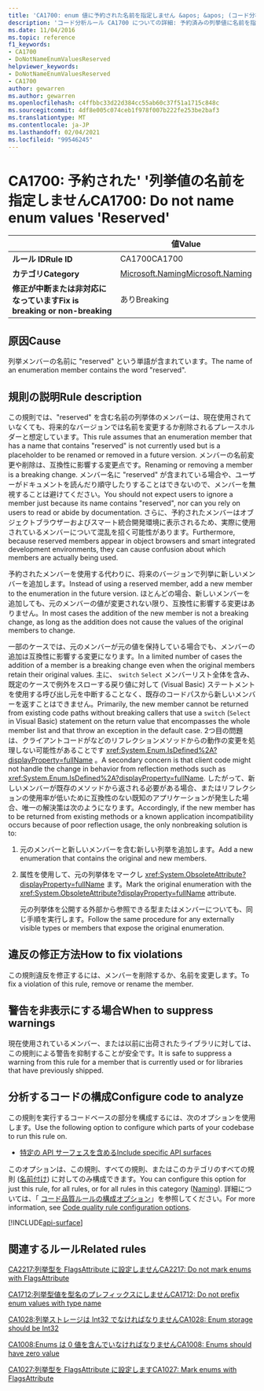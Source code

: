 ```yaml
---
title: 'CA1700: enum 値に予約された名前を指定しません &apos; &apos; (コード分析)'
description: 'コード分析ルール CA1700 についての詳細: 予約済みの列挙値に名前を指定しない &apos;&apos;'
ms.date: 11/04/2016
ms.topic: reference
f1_keywords:
- CA1700
- DoNotNameEnumValuesReserved
helpviewer_keywords:
- DoNotNameEnumValuesReserved
- CA1700
author: gewarren
ms.author: gewarren
ms.openlocfilehash: c4ffbbc33d22d384cc55ab60c37f51a1715c848c
ms.sourcegitcommit: 4df8e005c074ceb1f978f007b222fe253be2baf3
ms.translationtype: MT
ms.contentlocale: ja-JP
ms.lasthandoff: 02/04/2021
ms.locfileid: "99546245"
---
```

# <a name="ca1700-do-not-name-enum-values-39reserved39"></a><span data-ttu-id="a9905-103">CA1700: 予約された&#39; &#39;列挙値の名前を指定しません</span><span class="sxs-lookup"><span data-stu-id="a9905-103">CA1700: Do not name enum values &#39;Reserved&#39;</span></span>

| | <span data-ttu-id="a9905-104">値</span><span class="sxs-lookup"><span data-stu-id="a9905-104">Value</span></span> |
|-|-|
| <span data-ttu-id="a9905-105">**ルール ID**</span><span class="sxs-lookup"><span data-stu-id="a9905-105">**Rule ID**</span></span> |<span data-ttu-id="a9905-106">CA1700</span><span class="sxs-lookup"><span data-stu-id="a9905-106">CA1700</span></span>|
| <span data-ttu-id="a9905-107">**カテゴリ**</span><span class="sxs-lookup"><span data-stu-id="a9905-107">**Category**</span></span> |[<span data-ttu-id="a9905-108">Microsoft.Naming</span><span class="sxs-lookup"><span data-stu-id="a9905-108">Microsoft.Naming</span></span>](naming-warnings.md)|
| <span data-ttu-id="a9905-109">**修正が中断または非対応になっています**</span><span class="sxs-lookup"><span data-stu-id="a9905-109">**Fix is breaking or non-breaking**</span></span> |<span data-ttu-id="a9905-110">あり</span><span class="sxs-lookup"><span data-stu-id="a9905-110">Breaking</span></span>|

## <a name="cause"></a><span data-ttu-id="a9905-111">原因</span><span class="sxs-lookup"><span data-stu-id="a9905-111">Cause</span></span>

<span data-ttu-id="a9905-112">列挙メンバーの名前に "reserved" という単語が含まれています。</span><span class="sxs-lookup"><span data-stu-id="a9905-112">The name of an enumeration member contains the word "reserved".</span></span>

## <a name="rule-description"></a><span data-ttu-id="a9905-113">規則の説明</span><span class="sxs-lookup"><span data-stu-id="a9905-113">Rule description</span></span>

<span data-ttu-id="a9905-114">この規則では、"reserved" を含む名前の列挙体のメンバーは、現在使用されていなくても、将来的なバージョンでは名前を変更するか削除されるプレースホルダーと想定しています。</span><span class="sxs-lookup"><span data-stu-id="a9905-114">This rule assumes that an enumeration member that has a name that contains "reserved" is not currently used but is a placeholder to be renamed or removed in a future version.</span></span> <span data-ttu-id="a9905-115">メンバーの名前変更や削除は、互換性に影響する変更点です。</span><span class="sxs-lookup"><span data-stu-id="a9905-115">Renaming or removing a member is a breaking change.</span></span> <span data-ttu-id="a9905-116">メンバー名に "reserved" が含まれている場合や、ユーザーがドキュメントを読んだり順守したりすることはできないので、メンバーを無視することは避けてください。</span><span class="sxs-lookup"><span data-stu-id="a9905-116">You should not expect users to ignore a member just because its name contains "reserved", nor can you rely on users to read or abide by documentation.</span></span> <span data-ttu-id="a9905-117">さらに、予約されたメンバーはオブジェクトブラウザーおよびスマート統合開発環境に表示されるため、実際に使用されているメンバーについて混乱を招く可能性があります。</span><span class="sxs-lookup"><span data-stu-id="a9905-117">Furthermore, because reserved members appear in object browsers and smart integrated development environments, they can cause confusion about which members are actually being used.</span></span>

<span data-ttu-id="a9905-118">予約されたメンバーを使用する代わりに、将来のバージョンで列挙に新しいメンバーを追加します。</span><span class="sxs-lookup"><span data-stu-id="a9905-118">Instead of using a reserved member, add a new member to the enumeration in the future version.</span></span> <span data-ttu-id="a9905-119">ほとんどの場合、新しいメンバーを追加しても、元のメンバーの値が変更されない限り、互換性に影響する変更はありません。</span><span class="sxs-lookup"><span data-stu-id="a9905-119">In most cases the addition of the new member is not a breaking change, as long as the addition does not cause the values of the original members to change.</span></span>

<span data-ttu-id="a9905-120">一部のケースでは、元のメンバーが元の値を保持している場合でも、メンバーの追加は互換性に影響する変更になります。</span><span class="sxs-lookup"><span data-stu-id="a9905-120">In a limited number of cases the addition of a member is a breaking change even when the original members retain their original values.</span></span> <span data-ttu-id="a9905-121">主に、 `switch` `Select` メンバーリスト全体を含み、既定のケースで例外をスローする戻り値に対して (Visual Basic) ステートメントを使用する呼び出し元を中断することなく、既存のコードパスから新しいメンバーを返すことはできません。</span><span class="sxs-lookup"><span data-stu-id="a9905-121">Primarily, the new member cannot be returned from existing code paths without breaking callers that use a `switch` (`Select` in Visual Basic) statement on the return value that encompasses the whole member list and that throw an exception in the default case.</span></span> <span data-ttu-id="a9905-122">2つ目の問題は、クライアントコードがなどのリフレクションメソッドからの動作の変更を処理しない可能性があることです <xref:System.Enum.IsDefined%2A?displayProperty=fullName> 。</span><span class="sxs-lookup"><span data-stu-id="a9905-122">A secondary concern is that client code might not handle the change in behavior from reflection methods such as <xref:System.Enum.IsDefined%2A?displayProperty=fullName>.</span></span> <span data-ttu-id="a9905-123">したがって、新しいメンバーが既存のメソッドから返される必要がある場合、またはリフレクションの使用率が低いために互換性のない既知のアプリケーションが発生した場合、唯一の解決策は次のようになります。</span><span class="sxs-lookup"><span data-stu-id="a9905-123">Accordingly, if the new member has to be returned from existing methods or a known application incompatibility occurs because of poor reflection usage, the only nonbreaking solution is to:</span></span>

1. <span data-ttu-id="a9905-124">元のメンバーと新しいメンバーを含む新しい列挙を追加します。</span><span class="sxs-lookup"><span data-stu-id="a9905-124">Add a new enumeration that contains the original and new members.</span></span>

2. <span data-ttu-id="a9905-125">属性を使用して、元の列挙体をマークし <xref:System.ObsoleteAttribute?displayProperty=fullName> ます。</span><span class="sxs-lookup"><span data-stu-id="a9905-125">Mark the original enumeration with the <xref:System.ObsoleteAttribute?displayProperty=fullName> attribute.</span></span>

   <span data-ttu-id="a9905-126">元の列挙体を公開する外部から参照できる型またはメンバーについても、同じ手順を実行します。</span><span class="sxs-lookup"><span data-stu-id="a9905-126">Follow the same procedure for any externally visible types or members that expose the original enumeration.</span></span>

## <a name="how-to-fix-violations"></a><span data-ttu-id="a9905-127">違反の修正方法</span><span class="sxs-lookup"><span data-stu-id="a9905-127">How to fix violations</span></span>

<span data-ttu-id="a9905-128">この規則違反を修正するには、メンバーを削除するか、名前を変更します。</span><span class="sxs-lookup"><span data-stu-id="a9905-128">To fix a violation of this rule, remove or rename the member.</span></span>

## <a name="when-to-suppress-warnings"></a><span data-ttu-id="a9905-129">警告を非表示にする場合</span><span class="sxs-lookup"><span data-stu-id="a9905-129">When to suppress warnings</span></span>

<span data-ttu-id="a9905-130">現在使用されているメンバー、または以前に出荷されたライブラリに対しては、この規則による警告を抑制することが安全です。</span><span class="sxs-lookup"><span data-stu-id="a9905-130">It is safe to suppress a warning from this rule for a member that is currently used or for libraries that have previously shipped.</span></span>

## <a name="configure-code-to-analyze"></a><span data-ttu-id="a9905-131">分析するコードの構成</span><span class="sxs-lookup"><span data-stu-id="a9905-131">Configure code to analyze</span></span>

<span data-ttu-id="a9905-132">この規則を実行するコードベースの部分を構成するには、次のオプションを使用します。</span><span class="sxs-lookup"><span data-stu-id="a9905-132">Use the following option to configure which parts of your codebase to run this rule on.</span></span>

- [<span data-ttu-id="a9905-133">特定の API サーフェスを含める</span><span class="sxs-lookup"><span data-stu-id="a9905-133">Include specific API surfaces</span></span>](#include-specific-api-surfaces)

<span data-ttu-id="a9905-134">このオプションは、この規則、すべての規則、またはこのカテゴリのすべての規則 ([名前付け](naming-warnings.md)) に対してのみ構成できます。</span><span class="sxs-lookup"><span data-stu-id="a9905-134">You can configure this option for just this rule, for all rules, or for all rules in this category ([Naming](naming-warnings.md)).</span></span> <span data-ttu-id="a9905-135">詳細については、「 [コード品質ルールの構成オプション](../code-quality-rule-options.md)」を参照してください。</span><span class="sxs-lookup"><span data-stu-id="a9905-135">For more information, see [Code quality rule configuration options](../code-quality-rule-options.md).</span></span>

[!INCLUDE[api-surface](~/includes/code-analysis/api-surface.md)]

## <a name="related-rules"></a><span data-ttu-id="a9905-136">関連するルール</span><span class="sxs-lookup"><span data-stu-id="a9905-136">Related rules</span></span>

[<span data-ttu-id="a9905-137">CA2217:列挙型を FlagsAttribute に設定しません</span><span class="sxs-lookup"><span data-stu-id="a9905-137">CA2217: Do not mark enums with FlagsAttribute</span></span>](ca2217.md)

[<span data-ttu-id="a9905-138">CA1712:列挙型値を型名のプレフィックスにしません</span><span class="sxs-lookup"><span data-stu-id="a9905-138">CA1712: Do not prefix enum values with type name</span></span>](ca1712.md)

[<span data-ttu-id="a9905-139">CA1028:列挙ストレージは Int32 でなければなりません</span><span class="sxs-lookup"><span data-stu-id="a9905-139">CA1028: Enum storage should be Int32</span></span>](ca1028.md)

[<span data-ttu-id="a9905-140">CA1008:Enums は 0 値を含んでいなければなりません</span><span class="sxs-lookup"><span data-stu-id="a9905-140">CA1008: Enums should have zero value</span></span>](ca1008.md)

[<span data-ttu-id="a9905-141">CA1027:列挙型を FlagsAttribute に設定します</span><span class="sxs-lookup"><span data-stu-id="a9905-141">CA1027: Mark enums with FlagsAttribute</span></span>](ca1027.md)
